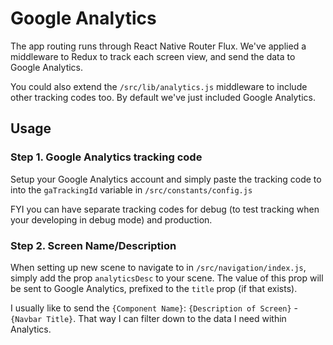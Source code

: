 # Google Analytics

The app routing runs through React Native Router Flux. We've applied a middleware to Redux to track each screen view, and send the data to Google Analytics.

You could also extend the `/src/lib/analytics.js` middleware to include other tracking codes too. By default we've just included Google Analytics.

## Usage

### Step 1. Google Analytics tracking code

Setup your Google Analytics account and simply paste the tracking code to into the `gaTrackingId` variable in `/src/constants/config.js`

FYI you can have separate tracking codes for debug (to test tracking when your developing in debug mode) and production.

### Step 2. Screen Name/Description

When setting up new scene to navigate to in `/src/navigation/index.js`, simply add the prop `analyticsDesc` to your scene. The value of this prop will be sent to Google Analytics, prefixed to the `title` prop (if that exists).

I usually like to send the `{Component Name}`: `{Description of Screen}` - `{Navbar Title}`. That way I can filter down to the data I need within Analytics.
